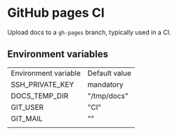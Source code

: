 # GitHub pages CI

Upload docs to a `gh-pages` branch, typically used in a CI.

## Environment variables

| | |
|-|-|
|Environment variable|Default value|
|SSH_PRIVATE_KEY|mandatory|
|DOCS_TEMP_DIR|"/tmp/docs"|
|GIT_USER|"CI"|
|GIT_MAIL|""|
|||
